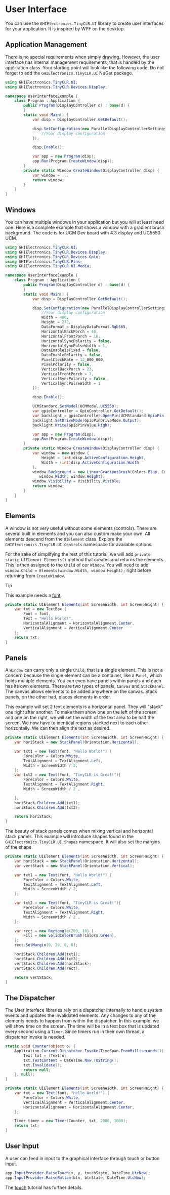 # User Interface
You can use the `GHIElectronics.TinyCLR.UI` library to create user interfaces for your application. It is inspired by WPF on the desktop.

## Application Management
There is no special requirements when simply [drawing](drawing.md). However, the user interface has internal management requirements, that is handled by the application class. Your starting point will look like the following code. Do not forget to add the `GHIElectronics.TinyCLR.UI` NuGet package.

```cs
using GHIElectronics.TinyCLR.UI;
using GHIElectronics.TinyCLR.Devices.Display;

namespace UserInterfaceExample {
    class Program : Application {
        public Program(DisplayController d) : base(d) {
        }
        static void Main() {
            var disp = DisplayController.GetDefault();

            disp.SetConfiguration(new ParallelDisplayControllerSettings {
                //Your display configuration
            });

            disp.Enable();

            var app = new Program(disp);
            app.Run(Program.CreateWindow(disp));
        }
        private static Window CreateWindow(DisplayController disp) {
            var window = ...
            return window;
        }
    }
}
```

## Windows

You can have multiple windows in your application but you will at least need one. Here is a complete example that shows a window with a gradient brush background. The code is for UCM Dev board with 4.3 display and UC5550 UCM.

```cs
using GHIElectronics.TinyCLR.UI;
using GHIElectronics.TinyCLR.Devices.Display;
using GHIElectronics.TinyCLR.Devices.Gpio;
using GHIElectronics.TinyCLR.Pins;
using GHIElectronics.TinyCLR.UI.Media;

namespace UserInterfaceExample {
    class Program : Application {
        public Program(DisplayController d) : base(d) {
        }
        static void Main() {
            var disp = DisplayController.GetDefault();

            disp.SetConfiguration(new ParallelDisplayControllerSettings {
                //Your display configuration
                Width = 480,
                Height = 272,
                DataFormat = DisplayDataFormat.Rgb565,
                HorizontalBackPorch = 46,
                HorizontalFrontPorch = 16,
                HorizontalSyncPolarity = false,
                HorizontalSyncPulseWidth = 1,
                DataEnableIsFixed = false,
                DataEnablePolarity = false,
                PixelClockRate = 12_000_000,
                PixelPolarity = false,
                VerticalBackPorch = 23,
                VerticalFrontPorch = 7,
                VerticalSyncPolarity = false,
                VerticalSyncPulseWidth = 1
            });

            disp.Enable();

            UCMStandard.SetModel(UCMModel.UC5550);
            var gpioController = GpioController.GetDefault();
            var backlight = gpioController.OpenPin(UCMStandard.GpioPin.A);
            backlight.SetDriveMode(GpioPinDriveMode.Output);
            backlight.Write(GpioPinValue.High);

            var app = new Program(disp);
            app.Run(Program.CreateWindow(disp));
        }
        private static Window CreateWindow(DisplayController disp) {
            var window = new Window {
                Height = (int)disp.ActiveConfiguration.Height,
                Width = (int)disp.ActiveConfiguration.Width
            };
            window.Background = new LinearGradientBrush(Colors.Blue, Colors.Teal, 0, 0,
               window.Width, window.Height);
            window.Visibility = Visibility.Visible;
            return window;
        }
    }
}
```
## Elements
A window is not very useful without some elements (controls). There are several built in elements and you can also custom make your own. All elements descend from the `UIElement` class. Explore the `GHIElectronics.TinyCLR.UI.Controls` namespace for available options.

For the sake of simplifying the rest of this tutorial, we will add `private static UIElement Elements()` method that creates and returns the elements. This is then assigned to the `Child` of our `Window`. You will need to add `window.Child = Elements(window.Width, window.Height);` right before returning from `CreateWindow`.


> [!Tip]
> This example needs a [font](font.md).

```cs
private static UIElement Elements(int ScreenWidth, int ScreenHeight) {
    var txt = new TextBox {
        Font = font,
        Text = "Hello World!",
        HorizontalAlignment = HorizontalAlignment.Center,
        VerticalAlignment = VerticalAlignment.Center
    };
    return txt;
}
```

## Panels
A `Window` can carry only a single `Child`, that is a single element. This is not a concern because the single element can be a container, like a `Panel`, which holds multiple elements. You can even have panels within panels and each has its own elements. There are two types of panels, `Canvas` and `StackPanel`. The canvas allows elements to be added anywhere on the canvas. Stack panels, on the other had, places elements in order.

This example will set 2 text elements is a horizontal panel. They will "stack" one right after another. To make them show one on the left of the screen and one on the right, we will set the width of the text area to be half the screen. We now have to identical regions stacked next to each other horizontally. We can then align the text as desired.

```cs
private static UIElement Elements(int ScreenWidth, int ScreenHeight) {
    var horiStack = new StackPanel(Orientation.Horizontal);

    var txt1 = new Text(font, "Hello World!") {
        ForeColor = Colors.White,
        TextAlignment = TextAlignment.Left,
        Width = ScreenWidth / 2,
    };
    var txt2 = new Text(font, "TinyCLR is Great!"){
        ForeColor = Colors.White,
        TextAlignment = TextAlignment.Right,
        Width = ScreenWidth / 2 ,

    };
    horiStack.Children.Add(txt1);
    horiStack.Children.Add(txt2);

    return horiStack;
}
```

The beauty of stack panels comes when mixing vertical and horizontal stack panels. This example will introduce shapes found in the `GHIElectronics.TinyCLR.UI.Shapes` namespace. It will also set the margins of the shape.

```cs
private static UIElement Elements(int ScreenWidth, int ScreenHeight) {
    var horiStack = new StackPanel(Orientation.Horizontal);
    var vertStack = new StackPanel(Orientation.Vertical);

    var txt1 = new Text(font, "Hello World!") {
        ForeColor = Colors.White,
        TextAlignment = TextAlignment.Left,
        Width = ScreenWidth / 2,
    };

    var txt2 = new Text(font, "TinyCLR is Great!"){
        ForeColor = Colors.White,
        TextAlignment = TextAlignment.Right,
        Width = ScreenWidth / 2 ,
    };

    var rect = new Rectangle(200, 10) {
        Fill = new SolidColorBrush(Colors.Green),
    };
    rect.SetMargin(0, 20, 0, 0);

    horiStack.Children.Add(txt1);
    horiStack.Children.Add(txt2);
    vertStack.Children.Add(horiStack);
    vertStack.Children.Add(rect);

    return vertStack;
}
```

## The Dispatcher

The User Interface libraries rely on a dispatcher internally to handle system events and updates the invalidated elements. Any changes to any of the elements needs to happen from within the dispatcher. In this example, we will show time on the screen. The time will be in a text box that is updated every second using a `Timer`. Since timers run in their own thread, a dispatcher invoke is needed.

```cs
static void Counter(object o) {
    Application.Current.Dispatcher.Invoke(TimeSpan.FromMilliseconds(1), _ => {
        Text txt = (Text)o;
        txt.TextContent = DateTime.Now.ToString();
        txt.Invalidate();
        return null;
    }, null);
}

private static UIElement Elements(int ScreenWidth, int ScreenHeight) {
    var txt = new Text(font, "Hello World!") {
        ForeColor = Colors.White,
        VerticalAlignment = VerticalAlignment.Center,
        HorizontalAlignment = HorizontalAlignment.Center,
    };

    Timer timer = new Timer(Counter, txt, 2000, 1000);
    return txt;
}
```

## User Input
A user can feed in input to the graphical interface through touch or button input.

```cs
app.InputProvider.RaiseTouch(x, y, touchState, DateTime.UtcNow);
app.InputProvider.RaiseButton(btn, btnState, DateTime.UtcNow);
```

The [touch](touch.md) tutorial has further details.
